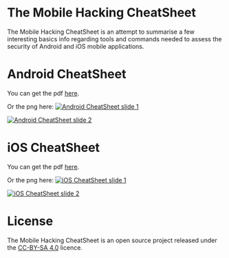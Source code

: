 # The Mobile Hacking CheatSheet
The Mobile Hacking CheatSheet is an attempt to summarise a few interesting basics info regarding tools and commands needed to assess the security of Android and iOS mobile applications.

# Android CheatSheet
You can get the pdf [here](https://github.com/randorisec/MobileHackingCheatSheet/blob/master/pdf/Mobile_Hacking_Android_cheatsheet_v0.1.pdf).

Or the png here:
[![Android CheatSheet slide 1](https://github.com/randorisec/MobileHackingCheatSheet/blob/master/pics/Mobile_Hacking_Android_cheatsheet_v0.1_slide1.png)](https://github.com/randorisec/MobileHackingCheatSheet/blob/master/pics/Mobile_Hacking_Android_cheatsheet_v0.1_slide1.png)

[![Android CheatSheet slide 2](https://github.com/randorisec/MobileHackingCheatSheet/blob/master/pics/Mobile_Hacking_Android_cheatsheet_v0.1_slide2.png)](https://github.com/randorisec/MobileHackingCheatSheet/blob/master/pics/Mobile_Hacking_Android_cheatsheet_v0.1_slide2.png)

# iOS CheatSheet
You can get the pdf [here](https://github.com/randorisec/MobileHackingCheatSheet/blob/master/pdf/Mobile_Hacking_iOS_cheatsheet_v0.1.pdf).

Or the png here:
[![iOS CheatSheet slide 1](https://github.com/randorisec/MobileHackingCheatSheet/blob/master/pics/Mobile_Hacking_iOS_cheatsheet_v0.1_slide1.png)](https://github.com/randorisec/MobileHackingCheatSheet/blob/master/pics/Mobile_Hacking_iOS_cheatsheet_v0.1_slide1.png)

[![iOS CheatSheet slide 2](https://github.com/randorisec/MobileHackingCheatSheet/blob/master/pics/Mobile_Hacking_iOS_cheatsheet_v0.1_slide2.png)](https://github.com/randorisec/MobileHackingCheatSheet/blob/master/pics/Mobile_Hacking_iOS_cheatsheet_v0.1_slide2.png)

# License
The Mobile Hacking CheatSheet is an open source project released under the [CC-BY-SA 4.0](https://creativecommons.org/licenses/by-sa/4.0/deed.fr) licence.
